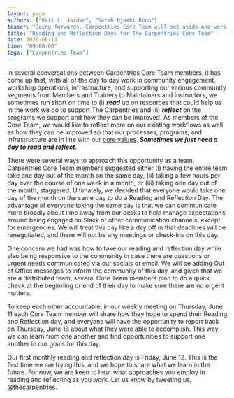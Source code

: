 ```yaml
---
layout: page
authors: ["Kari L. Jordan", "Serah Njambi Rono"]
teaser: "Going forwards, Carpentries Core Team will set aside one work day a month to read and reflect. Friday, June 12 will be the first of these."
title: "Reading and Reflection Days for The Carpentries Core Team"
date: 2020-06-11
time: "09:00:00"
tags: ["Carpentries Team"]
---
```


In several conversations between Carpentries Core Team members, it has come up that, with all of the day to day work in community engagement, workshop operations, infrastructure, and supporting our various community segments from Members and Trainers to Maintainers and Instructors, we sometimes run short on time to (i) __*read*__ up on resources that could help us in the work we do to support The Carpentries and (ii) __*reflect*__ on the programs we support and how they can be improved. As members of the Core Team, we would like to reflect more on our existing workflows as well as how they can be improved so that our processes, programs, and infrastructure are in line with our [core values](https://carpentries.org/values). __*Sometimes we just need a day to read and reflect*__.

There were several ways to approach this opportunity as a team. Carpentries Core Team members suggested either (i) having the entire team take one day out of the month on the same day, (ii) taking a few hours per day over the course of one week in a month, or (iii) taking one day out of the month, staggered. Ultimately, we decided that everyone would take one day of the month on the same day to do a Reading and Reflection Day. The advantage of everyone taking the same day is that we can communicate more broadly about time away from our desks to help manage expectations around being engaged on Slack or other communication channels, except for emergencies. We will treat this day like a day off in that deadlines will be renegotiated, and there will not be any meetings or check-ins on this day.

One concern we had was how to take our reading and reflection day while also being responsive to the community in case there are questions or urgent needs communicated via our socials or email. We will be adding Out of Office messages to inform the community of this day, and given that we are a distributed team, several Core Team members plan to do a quick check at the beginning or end of their day to make sure there are no urgent matters.

To keep each other accountable, in our weekly meeting on Thursday, June 11 each Core Team member will share how they hope to spend their Reading and Reflection day, and everyone will have the opportunity to report back on Thursday, June 18 about what they were able to accomplish. This way, we can learn from one another and find opportunities to support one another in our goals for this day.

Our first monthly reading and reflection day is Friday, June 12. This is the first time we are trying this, and we hope to share what we learn in the future. For now, we are keen to hear what approaches you employ in reading and reflecting as you work. Let us know by tweeting us, [@thecarpentries](https://twitter.com/thecarpentries).